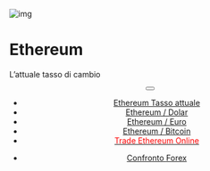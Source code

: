 ﻿<div class="jumbotron" markdown="1">

![img]({{img-url}}ethereum.png)

# Ethereum

L’attuale tasso di cambio


</div>
<header class="navbar navbar-static-top navbar-inverse navbar-sticky" id="top" role="banner">
  <div class="container">
    <div class="navbar-header">
      <button class="navbar-toggle collapsed" type="button" data-toggle="collapse" data-target=".navbar-collapse">
        <span class="icon-bar"></span>
        <span class="icon-bar"></span>
        <span class="icon-bar"></span>
      </button>
    </div>
    <nav class="navbar-collapse collapse" role="navigation" style="height: 1px;" id="scrollpsy">
      <ul class="nav navbar-nav">
        <li class="active">
          <a href="#top"><span class="hidden-sm">Ethereum Tasso attuale</span></a>
        </li>
        <li>
          <a href="#section-1">Ethereum / Dolar</a>
        </li>
        <li>
          <a href="#section-2">Ethereum / Euro</a>
        </li>
        <li>
          <a href="#section-3">Ethereum / Bitcoin</a>
        </li>
          <li>
          <a href="http://blog.forexsrovnavac.cz/bitcoinen"><span style="color: red;">Trade Ethereum Online</span></a>
        </li>
        </ul>
      <ul class="nav navbar-nav navbar-right">
        <li>
          <a href="{{url}}">Confronto <i class="fa fa-bar-chart-o"></i> Forex</a>
          </ul>
        </li>
      </ul>
    </nav>
  </div>
</header>